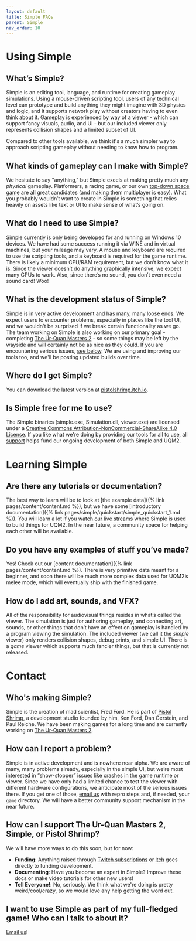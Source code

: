 ```yaml
---
layout: default
title: Simple FAQs
parent: Simple
nav_order: 10
---
```


# Using Simple

## What’s Simple?

Simple is an editing tool, language, and runtime for creating gameplay simulations. Using a mouse-driven scripting tool, users of any technical level can prototype and build anything they might imagine with 3D physics and logic, and it supports network play without creators having to even think about it. Gameplay is experienced by way of a viewer - which can support fancy visuals, audio, and UI - but our included viewer only represents collision shapes and a limited subset of UI.

Compared to other tools available, we think it's a much simpler way to approach scripting gameplay without needing to know how to program.

## What kinds of gameplay can I make with Simple?

We hesitate to say "anything," but Simple excels at making pretty much any _physical_ gameplay. Platformers, a racing game, or our own [top-down space game](https://pistolshrimpgames.com/uqm2/) are all great candidates (and making them multiplayer is easy). What you probably wouldn’t want to create in Simple is something that relies heavily on assets like text or UI to make sense of what’s going on.

## What do I need to use Simple?

Simple currently is only being developed for and running on Windows 10 devices. We have had some success running it via WINE and in virtual machines, but your mileage may vary. A mouse and keyboard are required to use the scripting tools, and a keyboard is required for the game runtime. There is likely a minimum CPU/RAM requirement, but we don’t know what it is. Since the viewer doesn’t do anything graphically intensive, we expect many GPUs to work. Also, since there’s no sound, you don’t even need a sound card! Woo!

## What is the development status of Simple?

Simple is in very active development and has many, many loose ends. We expect users to encounter problems, especially in places like the tool UI, and we wouldn't be surprised if we break certain functionality as we go. The team working on Simple is also working on our primary goal - completing [The Ur-Quan Masters 2](https://pistolshrimpgames.com/uqm2/) - so some things may be left by the wayside and will certainly not be as nice as they could. If you are encountering serious issues, [see below](#how-can-i-report-a-problem). We are using and improving our tools too, and we'll be posting updated builds over time.

## Where do I get Simple?

You can download the latest version at [pistolshrimp.itch.io](https://pistolshrimp.itch.io/simple).

## Is Simple free for me to use?

The Simple binaries (simple.exe, Simulation.dll, viewer.exe) are licensed under a [Creative Commons Attribution-NonCommercial-ShareAlike 4.0 License](https://creativecommons.org/licenses/by-nc-sa/4.0/). If you like what we're doing by providing our tools for all to use, all [support](#how-can-i-support-simple-the-ur-quan-masters-2-or-pistol-shrimp) helps fund our ongoing development of both Simple and UQM2.

# Learning Simple

## Are there any tutorials or documentation?

The best way to learn will be to look at [the example data]({% link pages/content/content.md %}), but we have some [introductory documentation]({% link pages/simple/quickstart/simple_quickstart_1.md %}). You will learn a lot if you [watch our live streams](https://twitch.tv/pebby) where Simple is used to build things for UQM2. In the near future, a community space for helping each other will be available.

## Do you have any examples of stuff you’ve made?

Yes! Check out our [content documentation]({% link pages/content/content.md %}). There is very primitive data meant for a beginner, and soon there will be much more complex data used for UQM2’s melee mode, which will eventually ship with the finished game.

## How do I add art, sounds, and VFX?

 All of the responsibility for audiovisual things resides in what’s called the viewer. The simulation is just for authoring gameplay, and connecting art, sounds, or other things that don’t have an effect on gameplay is handled by a program viewing the simulation. The included viewer (we call it the _simple_ viewer) only renders collision shapes, debug prints, and simple UI. There is a _game_ viewer which supports much fancier things, but that is currently not released.

# Contact

## Who's making Simple?

Simple is the creation of mad scientist, Fred Ford. He is part of [Pistol Shrimp](https://pistolshrimpgames.com), a development studio founded by him, Ken Ford, Dan Gerstein, and Paul Reiche. We have been making games for a long time and are currently working on [The Ur-Quan Masters 2](https://pistolshrimpgames.com/uqm2/).

## How can I report a problem?

Simple is in active development and is nowhere near alpha. We are aware of many, many problems already, especially in the simple UI, but we’re most interested in “show-stopper” issues like crashes in the game runtime or viewer. Since we have only had a limited chance to test the viewer with different hardware configurations, we anticipate most of the serious issues there. If you get one of those, [email us](mailto:help@pistolshrimpgames.com) with repro steps and, if needed, your `game` directory. We will have a better community support mechanism in the near future.

## How can I support The Ur-Quan Masters 2, Simple, or Pistol Shrimp?

We will have more ways to do this soon, but for now:
- **Funding**: Anything raised through [Twitch subscriptions](https://twitch.tv/pebby) or [itch](https://pistolshrimp.itch.io/simple/purchase) goes directly to funding development.
- **Documenting**: Have you become an expert in Simple? Improve these docs or make video tutorials for other new users!
- **Tell Everyone!**: No, seriously. We think what we're doing is pretty weird/cool/crazy, so we would love any help getting the word out.

## I want to use Simple as part of my full-fledged game! Who can I talk to about it?

[Email us](mailto:contact@pistolshrimpgames.com)!



